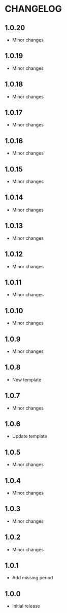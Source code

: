 # CHANGELOG

## 1.0.20

- Minor changes

## 1.0.19

- Minor changes

## 1.0.18

- Minor changes

## 1.0.17

- Minor changes

## 1.0.16

- Minor changes

## 1.0.15

- Minor changes

## 1.0.14

- Minor changes

## 1.0.13

- Minor changes

## 1.0.12

- Minor changes

## 1.0.11

- Minor changes

## 1.0.10

- Minor changes

## 1.0.9

- Minor changes

## 1.0.8

- New template

## 1.0.7

- Minor changes

## 1.0.6

- Update template

## 1.0.5

- Minor changes

## 1.0.4

- Minor changes

## 1.0.3

- Minor changes

## 1.0.2

- Minor changes

## 1.0.1

- Add missing period

## 1.0.0

- Initial release
